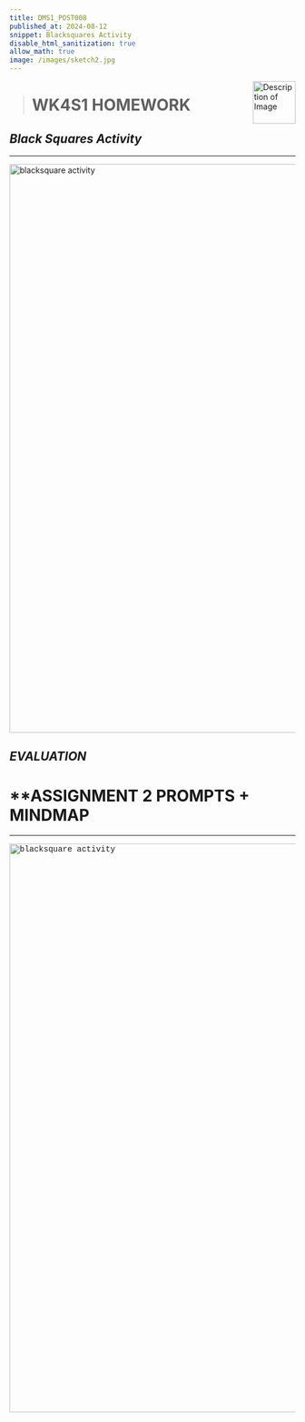 ```yaml
---
title: DMS1_POST008
published_at: 2024-08-12
snippet: Blacksquares Activity 
disable_html_sanitization: true
allow_math: true
image: /images/sketch2.jpg
---
```


<img src="https://www.hardjewelry.com/cdn/shop/files/ezgif.com-gif-maker_3.gif?v=1649272041" alt="Description of Image" style="float:right; margin-left:20px; width:75px; height:auto;">

># **WK4S1 HOMEWORK**

## *Black Squares Activity*

---

<img src="images/blacksquarestask.jpg" alt="blacksquare activity" width="1000" height="1000">

## *EVALUATION*

<style>
  .custom-font {
    font-family: 'Courier New', Courier, monospace;
  }
</style>

<p class="custom-font">



# **ASSIGNMENT 2 PROMPTS + MINDMAP
---

<p class="custom-font">






<img src="images/mindmap.jpg" alt="blacksquare activity" width="1000" height="1000">